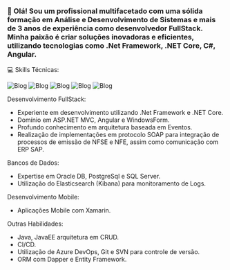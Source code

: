 ### 👋 Olá! Sou um profissional multifacetado com uma sólida formação em Análise e Desenvolvimento de Sistemas e mais de 3 anos de experiência como desenvolvedor FullStack. Minha paixão é criar soluções inovadoras e eficientes, utilizando tecnologias como .Net Framework, .NET Core, C#, Angular.

💻 Skills Técnicas:

![Blog](https://img.shields.io/badge/C%23-239120?style=for-the-badge&logo=c-sharp&logoColor=white)  ![Blog](https://img.shields.io/badge/.NET-5C2D91?style=for-the-badge&logo=.net&logoColor=white) ![Blog](https://img.shields.io/badge/Angular-DD0031?style=for-the-badge&logo=angular&logoColor=white) ![Blog](https://img.shields.io/badge/Oracle-F80000?style=for-the-badge&logo=oracle&logoColor=black) ![Blog](https://img.shields.io/badge/Microsoft_SQL_Server-CC2927?style=for-the-badge&logo=microsoft-sql-server&logoColor=white)

Desenvolvimento FullStack:
* Experiente em desenvolvimento utilizando .Net Framework e .NET Core.
* Domínio em ASP.NET MVC, Angular e WindowsForm.
* Profundo conhecimento em arquitetura baseada em Eventos.
* Realização de implementações em protocolo SOAP para integração de processos de emissão de NFSE e NFE, assim como comunicação com ERP SAP.

Bancos de Dados:
* Expertise em Oracle DB, PostgreSql e SQL Server.
* Utilização do Elasticsearch (Kibana) para monitoramento de Logs.

Desenvolvimento Mobile:
* Aplicações Mobile com Xamarin.

Outras Habilidades:
* Java, JavaEE arquitetura em CRUD.
* CI/CD.
* Utilização de Azure DevOps, Git e SVN para controle de versão.
* ORM com Dapper e Entity Framework.



<!--
**EdgarHygino/EdgarHygino** is a ✨ _special_ ✨ repository because its `README.md` (this file) appears on your GitHub profile.

Here are some ideas to get you started:

- 🔭 I’m currently working on ...
- 🌱 I’m currently learning ...
- 👯 I’m looking to collaborate on ...
- 🤔 I’m looking for help with ...
- 💬 Ask me about ...
- 📫 How to reach me: ...
- 😄 Pronouns: ...
- ⚡ Fun fact: ...
-->
